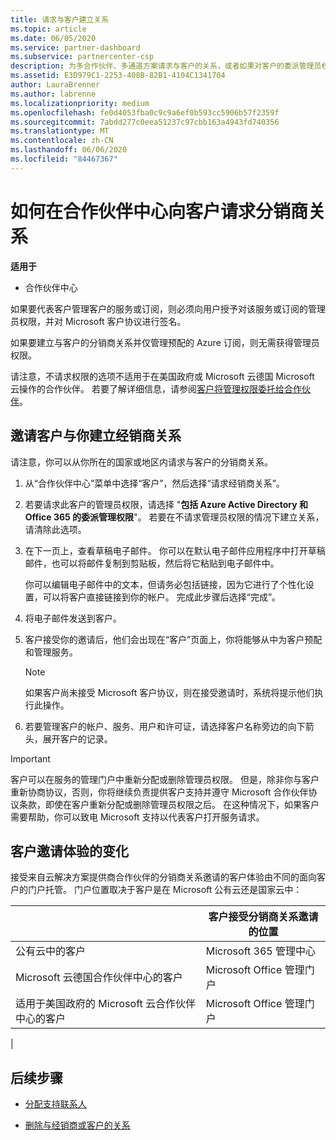 ```yaml
---
title: 请求与客户建立关系
ms.topic: article
ms.date: 06/05/2020
ms.service: partner-dashboard
ms.subservice: partnercenter-csp
description: 为多合作伙伴、多通道方案请求与客户的关系，或者如果对客户的委派管理员权限需要还原，则为。
ms.assetid: E3D979C1-2253-408B-82B1-4104C1341704
author: LauraBrenner
ms.author: labrenne
ms.localizationpriority: medium
ms.openlocfilehash: fe0d4053fba0c9c9a6ef0b593cc5906b57f2359f
ms.sourcegitcommit: 7abdd277c0eea51237c97cbb163a4943fd740356
ms.translationtype: MT
ms.contentlocale: zh-CN
ms.lasthandoff: 06/06/2020
ms.locfileid: "84467367"
---
```

# <a name="how-to-request-a-reseller-relationship-from-a-customer-in-partner-center"></a>如何在合作伙伴中心向客户请求分销商关系

**适用于**

- 合作伙伴中心

如果要代表客户管理客户的服务或订阅，则必须向用户授予对该服务或订阅的管理员权限，并对 Microsoft 客户协议进行签名。

如果要建立与客户的分销商关系并仅管理预配的 Azure 订阅，则无需获得管理员权限。

请注意，不请求权限的选项不适用于在美国政府或 Microsoft 云德国 Microsoft 云操作的合作伙伴。 若要了解详细信息，请参阅[客户将管理权限委托给合作伙伴](https://docs.microsoft.com/partner-center/customers_revoke_admin_privileges)。

## <a name="invite-a-customer-to-establish-a-reseller-relationship-with-you"></a>邀请客户与你建立经销商关系

请注意，你可以从你所在的国家或地区内请求与客户的分销商关系。

1. 从“合作伙伴中心”菜单中选择“客户”，然后选择“请求经销商关系”。   

2. 若要请求此客户的管理员权限，请选择 "**包括 Azure Active Directory 和 Office 365 的委派管理权限**"。 若要在不请求管理员权限的情况下建立关系，请清除此选项。

3. 在下一页上，查看草稿电子邮件。 你可以在默认电子邮件应用程序中打开草稿邮件，也可以将邮件复制到剪贴板，然后将它粘贴到电子邮件中。

   你可以编辑电子邮件中的文本，但请务必包括链接，因为它进行了个性化设置，可以将客户直接链接到你的帐户。 完成此步骤后选择“完成”。

4. 将电子邮件发送到客户。

5. 客户接受你的邀请后，他们会出现在“客户”页面上，你将能够从中为客户预配和管理服务。

   > [!NOTE]
   > 如果客户尚未接受 Microsoft 客户协议，则在接受邀请时，系统将提示他们执行此操作。 

6. 若要管理客户的帐户、服务、用户和许可证，请选择客户名称旁边的向下箭头，展开客户的记录。

> [!IMPORTANT]  
> 客户可以在服务的管理门户中重新分配或删除管理员权限。 但是，除非你与客户重新协商协议，否则，你将继续负责提供客户支持并遵守 Microsoft 合作伙伴协议条款，即使在客户重新分配或删除管理员权限之后。 在这种情况下，如果客户需要帮助，你可以致电 Microsoft 支持以代表客户打开服务请求。

## <a name="changes-to-the-customer-invitation-experience"></a>客户邀请体验的变化

接受来自云解决方案提供商合作伙伴的分销商关系邀请的客户体验由不同的面向客户的门户托管。 门户位置取决于客户是在 Microsoft 公有云还是国家云中：

|  | 客户接受分销商关系邀请的位置 |
|---------|---------
| 公有云中的客户 | Microsoft 365 管理中心 |
| Microsoft 云德国合作伙伴中心的客户 | Microsoft Office 管理门户 |
| 适用于美国政府的 Microsoft 云合作伙伴中心的客户 | Microsoft Office 管理门户 |
|

## <a name="next-steps"></a>后续步骤

- [分配支持联系人](assign-support-contacts.md)

- [删除与经销商或客户的关系](remove-a-relationship.md)
